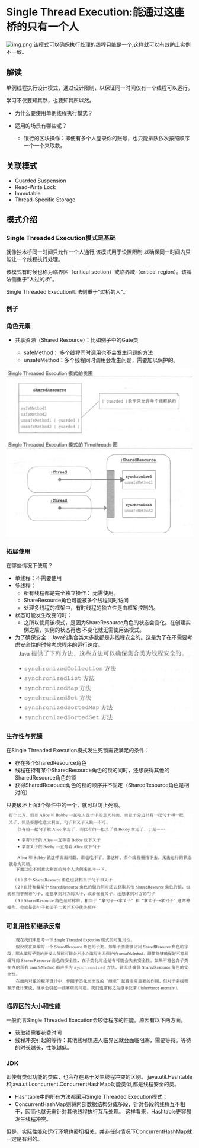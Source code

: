 # Single Thread Execution:能通过这座桥的只有一个人
![img.png](img/图.png)
该模式可以确保执行处理的线程只能是一个,这样就可以有效防止实例不一致。

## 解读
单例线程执行设计模式，通过设计限制，以保证同一时间仅有一个线程可以运行。

学习不仅要知其然，也要知其所以然。
- 为什么要使用单例线程执行模式？
- 适用的场景有哪些呢？
  
    - 银行的区块操作：即便有多个人登录你的账号，也只能排队依次按照顺序一个一个来取款。

## 关联模式

- Guarded Suspension
- Read-Write Lock
- Immutable
- Thread-Specific Storage

## 模式介绍

### Single Threaded Execution模式是基础

就像独木桥同一时间只允许一个人通行,该模式用于设置限制,以确保同一时间内只能让一个线程执行处理。

该模式有时候也称为临界区（critical section）或临界域（critical region）。该叫法侧重于“人过的桥”。

Single Threaded Execution叫法侧重于“过桥的人”。

### 例子

### 角色元素

- 共享资源（Shared Resource）：比如例子中的Gate类

  - safeMethod： 多个线程同时调用也不会发生问题的方法
  - unsafeMethod：多个线程同时调用会发生问题，需要加以保护的。

![img.png](img/类图和TimeThread图.png)

### 拓展使用

在哪些情况下使用？

- 单线程：不需要使用
- 多线程：
  - 所有线程都是完全独立操作： 无需使用。
  - ShareResource角色可能被多个线程同时访问
  - 处理多线程的框架中，有时线程的独立性是由框架控制的。
- 状态可能发生改变的时：
  - 之所以使用该模式，是因为ShareResource角色的状态会变化。在创建实例之后，实例的状态再也
不变化就无需使用该模式。
- 为了确保安全：Java的集合类大多数都是非线程安全的。这是为了在不需要考虑安全性的时候考虑程序的运行速度。
![img.png](Java中线程安全的方法.png)

### 生存性与死锁

在Single Threaded Execution模式发生死锁需要满足的条件：

- 存在多个SharedResource角色
- 线程在持有某个SharedResource角色的锁的同时，还想获得其他的SharedResource角色的锁
- 获得SharedResrouce角色的锁的顺序并不固定（SharedResource角色是相对的）

只要破坏上面3个条件中的一个，就可以防止死锁。

![img.png](img/死锁的例子.png)


### 可复用性和继承反常

![img.png](可复用性和继承反常.png)

### 临界区的大小和性能

一般而言Single Threaded Execution会较低程序的性能。原因有以下两方面。
- 获取锁需要花费时间
- 线程冲突引起的等待：其他线程想进入临界区就会面临阻塞，需要等待。等待的时长越长，性能越低。

### JDK

即使有类似功能的类库，也会存在易于发生线程冲突的区别。
java.util.Hashtable和java.util.concurrent.ConcurrentHashMap功能类似,都是线程安全的类。
- Hashtable中的所有方法都采用Single Threaded Execution模式；
- ConcurrentHashMap则将内部数据结构分成多段，针对各段的线程互不相干，因而也就无需针对其他线程执行互斥处理。
这样看来，Hashtable更容易发生线程冲突。

但是，实际性能和运行环境也密切相关。并非任何情况下ConcurrentHashMap就一定是有利的。



























